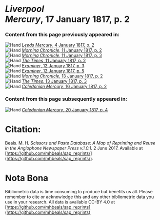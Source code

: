 # *Liverpool Mercury*, 17 January 1817, p. 2  
  
### Content from this page previously appeared in:  
![Hand](http://scissorsandpaste.net/wp-content/uploads/2017/06/smallhandpointer.png) [*Leeds Mercury*, 4 January 1817, p. 2](https://mhbeals.github.io/sap_html/Leeds-Mercury/Leeds-Mercury-4-January-1817-p-2)  
![Hand](http://scissorsandpaste.net/wp-content/uploads/2017/06/smallhandpointer.png) [*Morning Chronicle*, 11 January 1817, p. 2](https://mhbeals.github.io/sap_html/Morning-Chronicle/Morning-Chronicle-11-January-1817-p-2)  
![Hand](http://scissorsandpaste.net/wp-content/uploads/2017/06/smallhandpointer.png) [*Morning Chronicle*, 11 January 1817, p. 3](https://mhbeals.github.io/sap_html/Morning-Chronicle/Morning-Chronicle-11-January-1817-p-3)  
![Hand](http://scissorsandpaste.net/wp-content/uploads/2017/06/smallhandpointer.png) [*The Times*, 11 January 1817, p. 2](https://mhbeals.github.io/sap_html/The-Times/The-Times-11-January-1817-p-2)  
![Hand](http://scissorsandpaste.net/wp-content/uploads/2017/06/smallhandpointer.png) [*Examiner*, 12 January 1817, p. 3](https://mhbeals.github.io/sap_html/Examiner/Examiner-12-January-1817-p-3)  
![Hand](http://scissorsandpaste.net/wp-content/uploads/2017/06/smallhandpointer.png) [*Examiner*, 12 January 1817, p. 5](https://mhbeals.github.io/sap_html/Examiner/Examiner-12-January-1817-p-5)  
![Hand](http://scissorsandpaste.net/wp-content/uploads/2017/06/smallhandpointer.png) [*Morning Chronicle*, 13 January 1817, p. 2](https://mhbeals.github.io/sap_html/Morning-Chronicle/Morning-Chronicle-13-January-1817-p-2)  
![Hand](http://scissorsandpaste.net/wp-content/uploads/2017/06/smallhandpointer.png) [*The Times*, 13 January 1817, p. 3](https://mhbeals.github.io/sap_html/The-Times/The-Times-13-January-1817-p-3)  
![Hand](http://scissorsandpaste.net/wp-content/uploads/2017/06/smallhandpointer.png) [*Caledonian Mercury*, 16 January 1817, p. 2](https://mhbeals.github.io/sap_html/Caledonian-Mercury/Caledonian-Mercury-16-January-1817-p-2)  
  
### Content from this page subsequently appeared in:  
![Hand](http://scissorsandpaste.net/wp-content/uploads/2017/06/smallhandpointer.png) [*Caledonian Mercury*, 20 January 1817, p. 4](https://mhbeals.github.io/sap_html/Caledonian-Mercury/Caledonian-Mercury-20-January-1817-p-4)  


# Citation: 

Beals. M. H. *Scissors and Paste Database: A Map of Reprinting and Reuse in the Anglophone Newspaper Press v.1.0.1.* 2 June 2017. Available at [https://github.com/mhbeals/sap_reprints/](https://github.com/mhbeals/sap_reprints/). 

# Nota Bona

Bibliometric data is time consuming to produce but benefits us all. Please remember to cite or acknowledge this and any other bibliometric data you use in your research. All data is available CC-BY 4.0 at [https://github.com/mhbeals/sap_reprints](https://github.com/mhbeals/sap_reprints)